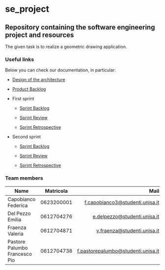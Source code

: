 # se_project
## Repository containing the software engineering project and resources

The given task is to realize a geometric drawing application.

### Useful links


Below you can check our documentation, in particular:

* [Design of the architecture](https://unisalerno-my.sharepoint.com/:w:/g/personal/f_pastorepalumbo_studenti_unisa_it/EWAyS3HCib5Kvemxl1PEV9wBoJxS9kPa1sQcf4BrEly2lg?e=GiAVxd)

* [Product Backlog](https://unisalerno-my.sharepoint.com/:x:/g/personal/f_pastorepalumbo_studenti_unisa_it/EQfgEhzQ0RJEsK45KyKajq0Bn4kl0isU5TcEatUb3XHl3g?e=ix1xTv)

* First sprint

    * [Sprint Backlog](https://unisalerno-my.sharepoint.com/:x:/g/personal/f_pastorepalumbo_studenti_unisa_it/ESmcFHM4kD1AvBBIhpwRPSMB-63uh9k1obcnjnS_y1NHeg?e=Pc85P7)

    * [Sprint Review](https://unisalerno-my.sharepoint.com/:w:/g/personal/f_pastorepalumbo_studenti_unisa_it/EaHwK4-oa4ZCgixW8vzvB1oBHtES5WEYU5cLV-W8d6RGnw?e=GOVNFk)

    * [Sprint Retrospective](https://unisalerno-my.sharepoint.com/:w:/g/personal/f_pastorepalumbo_studenti_unisa_it/EemCe7p-RJZDrHAYp1PsBmABoFHo2C7Vkc6X3WARYPoVoQ?e=7vwC4A)

* Second sprint

    * [Sprint Backlog]()

    * [Sprint Review]()

    * [Sprint Retrospective]()

### Team members

| Name       | Matricola       | Mail  |
| ------------- |:-------------:| -----:|
| Capobianco Federica   | 0623200001 | f.capobianco3@studenti.unisa.it |
| Del Pezzo Emilia     | 0612704276    |  e.delpezzo@studenti.unisa.it |
| Fraenza Valeria |   0612704871   |    v.fraenza@studenti.unisa.it |
| Pastore Palumbo Francesco Pio | 0612704738      |    f.pastorepalumbo@studenti.unisa.it |
